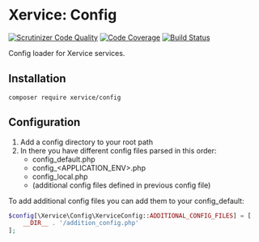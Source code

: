 Xervice: Config
====

[![Scrutinizer Code Quality](https://scrutinizer-ci.com/g/xervice/config/badges/quality-score.png?b=master)](https://scrutinizer-ci.com/g/xervice/config/?branch=master)
[![Code Coverage](https://scrutinizer-ci.com/g/xervice/config/badges/coverage.png?b=master)](https://scrutinizer-ci.com/g/xervice/config/?branch=master)
[![Build Status](https://travis-ci.org/xervice/config.svg?branch=master)](https://travis-ci.org/xervice/config)

Config loader for Xervice services.

Installation
---------------------
```
composer require xervice/config
```

Configuration
---------------------
1. Add a config directory to your root path
2.  In there you have different config files parsed in this order:
    * config_default.php
    * config_<APPLICATION_ENV>.php
    * config_local.php
    * (additional config files defined in previous config file)

To add additional config files you can add them to your config_default:
```php
$config[\Xervice\Config\XerviceConfig::ADDITIONAL_CONFIG_FILES] = [
    __DIR__ . '/addition_config.php'
];
```